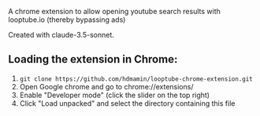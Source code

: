 A chrome extension to allow opening youtube search results with looptube.io (thereby bypassing ads)

Created with claude-3.5-sonnet.

## Loading the extension in Chrome:

1. `git clone https://github.com/hdmamin/looptube-chrome-extension.git`
2. Open Google chrome and go to chrome://extensions/
3. Enable "Developer mode" (click the slider on the top right)
4. Click "Load unpacked" and select the directory containing this file
